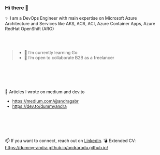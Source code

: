 ### Hi there 👋



✨ I am a DevOps Engineer with main expertise on Microsoft Azure Architecture and Services like AKS, ACR, ACI, Azure Container Apps, Azure RedHat OpenShift (ARO)

<br/>
<br/>

> - 🌱 I’m currently learning Go
> - 👯 I’m open to collaborate B2B as a freelancer 

<br/>
<br/>
<br/>
<br/>

📝 Articles I wrote on medium and dev.to
- https://medium.com/@andragabr
- https://dev.to/dummyandra

<br/>
<br/>
<br/>
<br/>

📫 If you want to connect, reach out on [LinkedIn](https://www.linkedin.com/in/raduandra/).
💣 Extended CV: https://dummy-andra.github.io/andraradu.github.io/
